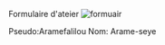 Formulaire d'ateier
![formuair](https://github.com/user-attachments/assets/046bf503-b958-4057-a7fa-3b94dcb6a642)




Pseudo:Aramefalilou
Nom: Arame-seye
